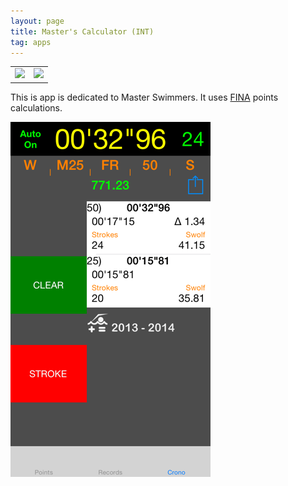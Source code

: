 ```yaml
---
layout: page
title: Master's Calculator (INT)
tag: apps
---
```


<table border="0">
	<tr>
		<td><img class="appicon" src="{{site.baseurl}}/apps/apps_mc-icon.png" /></td>
		<td><a href="https://itunes.apple.com/us/app/masters-calculator/id530986431?mt=8" target="_blank">
		<img class="applebadge" src="{{site.baseurl}}/apps/Download_on_the_App_Store_Badge_US-UK_135x40.svg" /></a></td>
	</tr>
</table>

This is app is dedicated to Master Swimmers. It uses [FINA][fina] points calculations.

[![mc-screen][mc-screen]][mc-screen]

[fina]: http://www.fina.org		"FINA"
[mc-int-icon]: apps_mc-icon.png			"Master's Calculator Icon"
[mc-screen]: mc3_INT.png				"Master's Calculator Screen"